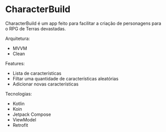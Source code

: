 # CharacterBuild

CharacterBuild é um app feito para facilitar a criação de personagens para o RPG de Terras devastadas.

Arquitetura:
- MVVM
- Clean

Features:
- Lista de características
- Filtar uma quantidade de características aleatórias
- Adicionar novas características


Tecnologias:
- Kotlin
- Koin
- Jetpack Compose
- ViewModel
- Retrofit


